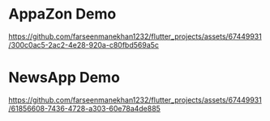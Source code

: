 # AppaZon Demo

https://github.com/farseenmanekhan1232/flutter_projects/assets/67449931/300c0ac5-2ac2-4e28-920a-c80fbd569a5c


# NewsApp Demo

https://github.com/farseenmanekhan1232/flutter_projects/assets/67449931/61856608-7436-4728-a303-60e78a4de885



